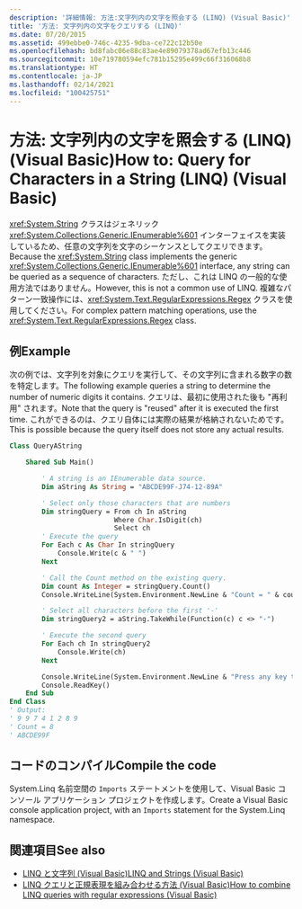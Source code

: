```yaml
---
description: '詳細情報: 方法:文字列内の文字を照会する (LINQ) (Visual Basic)'
title: '方法: 文字列内の文字をクエリする (LINQ)'
ms.date: 07/20/2015
ms.assetid: 499ebbe0-746c-4235-9dba-ce722c12b50e
ms.openlocfilehash: bd8fabc06e88c83ae4e89079378ad67efb13c446
ms.sourcegitcommit: 10e719780594efc781b15295e499c66f316068b8
ms.translationtype: HT
ms.contentlocale: ja-JP
ms.lasthandoff: 02/14/2021
ms.locfileid: "100425751"
---
```

# <a name="how-to-query-for-characters-in-a-string-linq-visual-basic"></a><span data-ttu-id="0b269-103">方法: 文字列内の文字を照会する (LINQ) (Visual Basic)</span><span class="sxs-lookup"><span data-stu-id="0b269-103">How to: Query for Characters in a String (LINQ) (Visual Basic)</span></span>

<span data-ttu-id="0b269-104"><xref:System.String> クラスはジェネリック <xref:System.Collections.Generic.IEnumerable%601> インターフェイスを実装しているため、任意の文字列を文字のシーケンスとしてクエリできます。</span><span class="sxs-lookup"><span data-stu-id="0b269-104">Because the <xref:System.String> class implements the generic <xref:System.Collections.Generic.IEnumerable%601> interface, any string can be queried as a sequence of characters.</span></span> <span data-ttu-id="0b269-105">ただし、これは LINQ の一般的な使用方法ではありません。</span><span class="sxs-lookup"><span data-stu-id="0b269-105">However, this is not a common use of LINQ.</span></span> <span data-ttu-id="0b269-106">複雑なパターン一致操作には、<xref:System.Text.RegularExpressions.Regex> クラスを使用してください。</span><span class="sxs-lookup"><span data-stu-id="0b269-106">For complex pattern matching operations, use the <xref:System.Text.RegularExpressions.Regex> class.</span></span>

## <a name="example"></a><span data-ttu-id="0b269-107">例</span><span class="sxs-lookup"><span data-stu-id="0b269-107">Example</span></span>

<span data-ttu-id="0b269-108">次の例では、文字列を対象にクエリを実行して、その文字列に含まれる数字の数を特定します。</span><span class="sxs-lookup"><span data-stu-id="0b269-108">The following example queries a string to determine the number of numeric digits it contains.</span></span> <span data-ttu-id="0b269-109">クエリは、最初に使用された後も "再利用" されます。</span><span class="sxs-lookup"><span data-stu-id="0b269-109">Note that the query is "reused" after it is executed the first time.</span></span> <span data-ttu-id="0b269-110">これができるのは、クエリ自体には実際の結果が格納されないためです。</span><span class="sxs-lookup"><span data-stu-id="0b269-110">This is possible because the query itself does not store any actual results.</span></span>

```vb
Class QueryAString

    Shared Sub Main()

        ' A string is an IEnumerable data source.
        Dim aString As String = "ABCDE99F-J74-12-89A"

        ' Select only those characters that are numbers
        Dim stringQuery = From ch In aString
                          Where Char.IsDigit(ch)
                          Select ch
        ' Execute the query
        For Each c As Char In stringQuery
            Console.Write(c & " ")
        Next

        ' Call the Count method on the existing query.
        Dim count As Integer = stringQuery.Count()
        Console.WriteLine(System.Environment.NewLine & "Count = " & count)

        ' Select all characters before the first '-'
        Dim stringQuery2 = aString.TakeWhile(Function(c) c <> "-")

        ' Execute the second query
        For Each ch In stringQuery2
            Console.Write(ch)
        Next

        Console.WriteLine(System.Environment.NewLine & "Press any key to exit")
        Console.ReadKey()
    End Sub
End Class
' Output:
' 9 9 7 4 1 2 8 9
' Count = 8
' ABCDE99F
```

## <a name="compile-the-code"></a><span data-ttu-id="0b269-111">コードのコンパイル</span><span class="sxs-lookup"><span data-stu-id="0b269-111">Compile the code</span></span>

<span data-ttu-id="0b269-112">System.Linq 名前空間の `Imports` ステートメントを使用して、Visual Basic コンソール アプリケーション プロジェクトを作成します。</span><span class="sxs-lookup"><span data-stu-id="0b269-112">Create a Visual Basic console application project, with an `Imports` statement for the System.Linq namespace.</span></span>

## <a name="see-also"></a><span data-ttu-id="0b269-113">関連項目</span><span class="sxs-lookup"><span data-stu-id="0b269-113">See also</span></span>

- [<span data-ttu-id="0b269-114">LINQ と文字列 (Visual Basic)</span><span class="sxs-lookup"><span data-stu-id="0b269-114">LINQ and Strings (Visual Basic)</span></span>](linq-and-strings.md)
- [<span data-ttu-id="0b269-115">LINQ クエリと正規表現を組み合わせる方法 (Visual Basic)</span><span class="sxs-lookup"><span data-stu-id="0b269-115">How to combine LINQ queries with regular expressions (Visual Basic)</span></span>](how-to-combine-linq-queries-with-regular-expressions.md)
